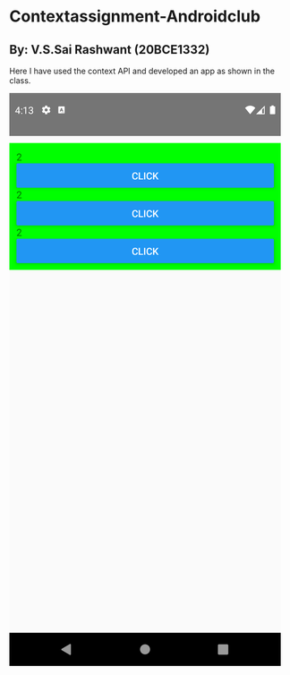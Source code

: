 # Contextassignment-Androidclub
## By: V.S.Sai Rashwant (20BCE1332)

Here I have used the context API and developed an app as shown in the class.

![](ss/Screenshot_1646131426.png)
